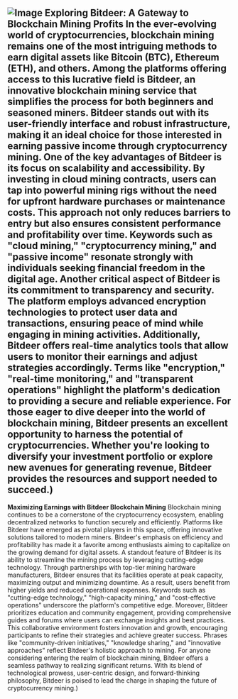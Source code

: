 
![Image](https://github.com/user-attachments/assets/d7419ec9-dc67-403f-bf28-8faea5f1f74f)
**Exploring Bitdeer: A Gateway to Blockchain Mining Profits**
In the ever-evolving world of cryptocurrencies, blockchain mining remains one of the most intriguing methods to earn digital assets like Bitcoin (BTC), Ethereum (ETH), and others. Among the platforms offering access to this lucrative field is Bitdeer, an innovative blockchain mining service that simplifies the process for both beginners and seasoned miners. Bitdeer stands out with its user-friendly interface and robust infrastructure, making it an ideal choice for those interested in earning passive income through cryptocurrency mining.
One of the key advantages of Bitdeer is its focus on scalability and accessibility. By investing in cloud mining contracts, users can tap into powerful mining rigs without the need for upfront hardware purchases or maintenance costs. This approach not only reduces barriers to entry but also ensures consistent performance and profitability over time. Keywords such as "cloud mining," "cryptocurrency mining," and "passive income" resonate strongly with individuals seeking financial freedom in the digital age.
Another critical aspect of Bitdeer is its commitment to transparency and security. The platform employs advanced encryption technologies to protect user data and transactions, ensuring peace of mind while engaging in mining activities. Additionally, Bitdeer offers real-time analytics tools that allow users to monitor their earnings and adjust strategies accordingly. Terms like "encryption," "real-time monitoring," and "transparent operations" highlight the platform's dedication to providing a secure and reliable experience.
For those eager to dive deeper into the world of blockchain mining, Bitdeer presents an excellent opportunity to harness the potential of cryptocurrencies. Whether you're looking to diversify your investment portfolio or explore new avenues for generating revenue, Bitdeer provides the resources and support needed to succeed.)
---
**Maximizing Earnings with Bitdeer Blockchain Mining**
Blockchain mining continues to be a cornerstone of the cryptocurrency ecosystem, enabling decentralized networks to function securely and efficiently. Platforms like Bitdeer have emerged as pivotal players in this space, offering innovative solutions tailored to modern miners. Bitdeer's emphasis on efficiency and profitability has made it a favorite among enthusiasts aiming to capitalize on the growing demand for digital assets.
A standout feature of Bitdeer is its ability to streamline the mining process by leveraging cutting-edge technology. Through partnerships with top-tier mining hardware manufacturers, Bitdeer ensures that its facilities operate at peak capacity, maximizing output and minimizing downtime. As a result, users benefit from higher yields and reduced operational expenses. Keywords such as "cutting-edge technology," "high-capacity mining," and "cost-effective operations" underscore the platform's competitive edge.
Moreover, Bitdeer prioritizes education and community engagement, providing comprehensive guides and forums where users can exchange insights and best practices. This collaborative environment fosters innovation and growth, encouraging participants to refine their strategies and achieve greater success. Phrases like "community-driven initiatives," "knowledge sharing," and "innovative approaches" reflect Bitdeer's holistic approach to mining.
For anyone considering entering the realm of blockchain mining, Bitdeer offers a seamless pathway to realizing significant returns. With its blend of technological prowess, user-centric design, and forward-thinking philosophy, Bitdeer is poised to lead the charge in shaping the future of cryptocurrency mining.)

